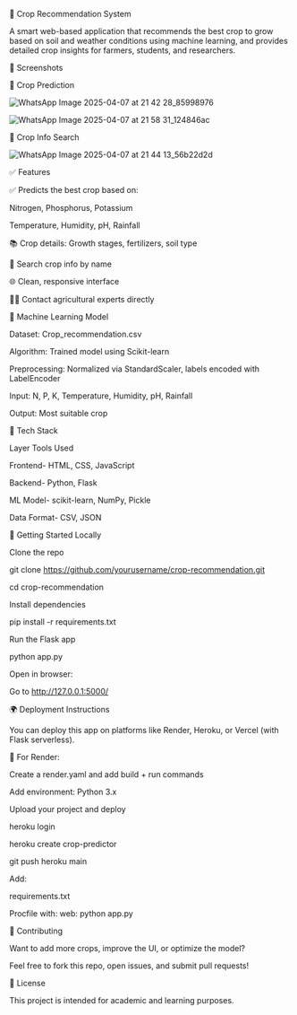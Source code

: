 🌾 Crop Recommendation System


A smart web-based application that recommends the best crop to grow based on soil and weather conditions using machine learning, and provides detailed crop insights for farmers, students, and researchers.


📸 Screenshots

🔮 Crop Prediction


![WhatsApp Image 2025-04-07 at 21 42 28_85998976](https://github.com/user-attachments/assets/ad3b3cbf-be36-4a2e-ac9d-d3026a27714f)



![WhatsApp Image 2025-04-07 at 21 58 31_124846ac](https://github.com/user-attachments/assets/ad615a53-109c-4760-9176-a5c567f74a37)



  🌱 Crop Info Search


  ![WhatsApp Image 2025-04-07 at 21 44 13_56b22d2d](https://github.com/user-attachments/assets/c8e0e218-dbf6-4591-ab66-7a22dfde3f64)



✅ Features


✅ Predicts the best crop based on:



Nitrogen, Phosphorus, Potassium



Temperature, Humidity, pH, Rainfall

📚 Crop details: Growth stages, fertilizers, soil type

🔎 Search crop info by name

🌐 Clean, responsive interface

🧑‍🌾 Contact agricultural experts directly


🧠 Machine Learning Model

Dataset: Crop_recommendation.csv

Algorithm: Trained model using Scikit-learn

Preprocessing: Normalized via StandardScaler, labels encoded with LabelEncoder

Input: N, P, K, Temperature, Humidity, pH, Rainfall

Output: Most suitable crop


🔧 Tech Stack

Layer	Tools Used

Frontend-	HTML, CSS, JavaScript

Backend-	Python, Flask

ML Model-	scikit-learn, NumPy, Pickle

Data Format-	CSV, JSON


🚀 Getting Started Locally


Clone the repo

git clone https://github.com/yourusername/crop-recommendation.git

cd crop-recommendation


Install dependencies

pip install -r requirements.txt


Run the Flask app



python app.py


Open in browser:

Go to http://127.0.0.1:5000/


🌍 Deployment Instructions


You can deploy this app on platforms like Render, Heroku, or Vercel (with Flask serverless).


🔹 For Render:

Create a render.yaml and add build + run commands


Add environment: Python 3.x

Upload your project and deploy

heroku login


heroku create crop-predictor


git push heroku main


Add:

requirements.txt

Procfile with: web: python app.py

🤝 Contributing


Want to add more crops, improve the UI, or optimize the model?

Feel free to fork this repo, open issues, and submit pull requests!

🪪 License

This project is intended for academic and learning purposes.

